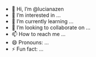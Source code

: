 - 👋 Hi, I’m @lucianazen
- 👀 I’m interested in ...
- 🌱 I’m currently learning ...
- 💞️ I’m looking to collaborate on ...
- 📫 How to reach me ...
- 😄 Pronouns: ...
- ⚡ Fun fact: ...

<!---
lucianazen/lucianazen is a ✨ special ✨ repository because its `README.md` (this file) appears on your GitHub profile.
You can click the Preview link to take a look at your changes.
--->
